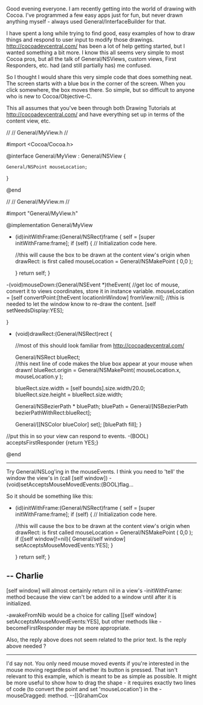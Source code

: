 

Good evening everyone. I am recently getting into the world of drawing with Cocoa. I've programmed a few easy apps just for fun, but never drawn anything myself - always used General/InterfaceBuilder for that.

I have spent a long while trying to find good, easy examples of how to draw things and respond to user input to modify those drawings. http://cocoadevcentral.com/ has been a lot of help getting started, but I wanted something a bit more. I know this all seems very simple to most Cocoa pros, but all the talk of General/NSViews, custom views, First Responders, etc. had (and still partially has) me confused.

So I thought I would share this very simple code that does something neat. The screen starts with a blue box in the corner of the screen. When you click somewhere, the box moves there. So simple, but so difficult to anyone who is new to Cocoa/Objective-C.

This all assumes that you've been through both Drawing Tutorials at http://cocoadevcentral.com/ and have everything set up in terms of the content view, etc.
    
//
//  General/MyView.h
// 


#import <Cocoa/Cocoa.h>


@interface General/MyView : General/NSView {

	General/NSPoint mouseLocation;
}

@end




    
//
//  General/MyView.m
//

#import "General/MyView.h"


@implementation General/MyView

- (id)initWithFrame:(General/NSRect)frame {
    self = [super initWithFrame:frame];
    if (self) {
        // Initialization code here.
		
	//this will cause the box to be drawn at the content view's origin when drawRect: is first called
	mouseLocation = General/NSMakePoint ( 0,0 );

    }
    return self;
}

-(void)mouseDown:(General/NSEvent *)theEvent{
	//get loc of mouse, convert it to views coordinates, store it in instance variable.
	mouseLocation  =  [self convertPoint:[theEvent locationInWindow] fromView:nil];
	//this is needed to let the window know to re-draw the content.
	[self setNeedsDisplay:YES];

}


- (void)drawRect:(General/NSRect)rect {

	//most of this should look familiar from http://cocoadevcentral.com/ 

	General/NSRect blueRect;	
	//this next line of code makes the blue box appear at your mouse when drawn!
	blueRect.origin = General/NSMakePoint( mouseLocation.x, mouseLocation.y ); 

	blueRect.size.width = [self bounds].size.width/20.0;
	blueRect.size.height = blueRect.size.width;
	
	General/NSBezierPath * bluePath;
	bluePath = General/[NSBezierPath bezierPathWithRect:blueRect];
	
	General/[[NSColor blueColor] set];
	[bluePath fill];
}



//put this in so your view can respond to events.
-(BOOL) acceptsFirstResponder {return YES;}

@end




----

Try General/NSLog'ing in the mouseEvents. I think you need to 'tell' the window the view's in (call [self window]) - (void)setAcceptsMouseMovedEvents:(BOOL)flag...

So it should be something like this:

    
- (id)initWithFrame:(General/NSRect)frame {
    self = [super initWithFrame:frame];
    if (self) {
        // Initialization code here.
		
	//this will cause the box to be drawn at the content view's origin when drawRect: is first called
	mouseLocation = General/NSMakePoint ( 0,0 );
       if ([self window]!=nil){
             General/self window] setAcceptsMouseMovedEvents:YES];
       }
     
    }
    return self;
}


-- Charlie
----
[self window] will almost certainly return nil in a view's -initWithFrame: method because the view can't be added to a window until after it is initialized.

-awakeFromNib would be a choice for calling [[self window] setAcceptsMouseMovedEvents:YES], but other methods like -becomeFirstResponder may be more appropriate.

Also, the reply above does not seem related to the prior text.  Is the reply above needed ?

----

I'd say not. You only need mouse moved events if you're interested in the mouse moving regardless of whether its button is pressed. That isn't relevant to this example, which is meant to be as simple as possible. It might be more useful to show how to drag the shape - it requires exactly two lines of code (to convert the point and set 'mouseLocation') in the -mouseDragged: method. --[[GrahamCox
